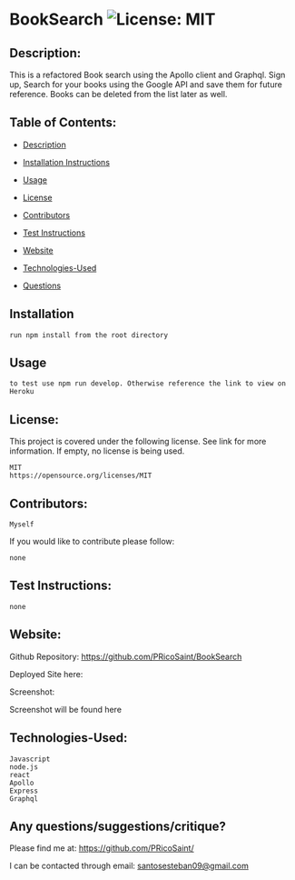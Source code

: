 #  BookSearch ![License: MIT](https://img.shields.io/badge/License-MIT-yellow.svg)

  ## Description:

   This is a refactored Book search using the Apollo client and Graphql. Sign up, Search for your books using the Google API and save them for future reference. Books can be deleted from the list later as well. 

  ## Table of Contents:
  * [Description](#Description)

  * [Installation Instructions](#Installation)

  * [Usage](#Usage)
  
  * [License](#License)

  * [Contributors](#Contributors) 

  * [Test Instructions](#Test_Instructions)

  * [Website](#Website)

  * [Technologies-Used](#Technologies-Used)
  
  * [Questions](#Contributors)
    
  ## Installation
    run npm install from the root directory  

  ## Usage
    to test use npm run develop. Otherwise reference the link to view on Heroku

  ## License:
  This project is covered under the following license. See link for more information.
  If empty, no license is being used.
    
    MIT
    https://opensource.org/licenses/MIT

  ## Contributors: 
    Myself

  If you would like to contribute please follow:

    none

  ## Test Instructions:
    none

  ## Website:
  Github Repository: https://github.com/PRicoSaint/BookSearch

  Deployed Site here: 
  

  Screenshot:
  
<!-- ![BookSearch](./assets/images/BookSearch.gif) -->
Screenshot will be found here

  
  ## Technologies-Used:
  
    Javascript
	node.js
	react
    Apollo
    Express
    Graphql


## Any questions/suggestions/critique?
Please find me at:
https://github.com/PRicoSaint/

I can be contacted through email:
santosesteban09@gmail.com




